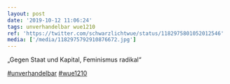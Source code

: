 ```yaml
---
layout: post
date: '2019-10-12 11:06:24'
tags: unverhandelbar wue1210
ref: 'https://twitter.com/schwarzlichtwue/status/1182975801052012546'
media: ['/media/1182975792910876672.jpg']
---
```

„Gegen Staat und Kapital, Feminismus radikal“

[#unverhandelbar](/t/unverhandelbar) [#wue1210](/t/wue1210) 